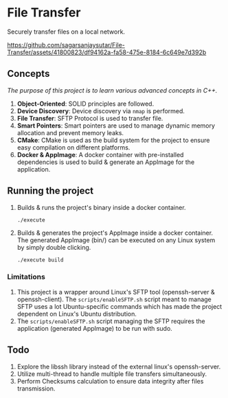 # File Transfer

Securely transfer files on a local network.

https://github.com/sagarsanjaysutar/File-Transfer/assets/41800823/df94162a-fa58-475e-8184-6c649e7d392b

## Concepts

_The purpose of this project is to learn various advanced concepts in C++._

1. **Object-Oriented**: SOLID principles are followed.
2. **Device Discovery**: Device discovery via `nmap` is performed.
3. **File Transfer**: SFTP Protocol is used to transfer file.
4. **Smart Pointers**: Smart pointers are used to manage dynamic memory allocation and prevent memory leaks.
5. **CMake**: CMake is used as the build system for the project to ensure easy compilation on different platforms.
6. **Docker & AppImage**: A docker container with pre-installed dependencies is used to build & generate an AppImage for the application.

## Running the project

1. Builds & runs the project's binary inside a docker container. 
    ```shell
    ./execute 
    ```
2. Builds & generates the project's AppImage inside a docker container. The generated AppImage (bin/) can be executed on any Linux system by simply double clicking.
    ```shell
    ./execute build
    ```

### Limitations

1. This project is a wrapper around Linux's SFTP tool (openssh-server & openssh-client). The `scripts/enableSFTP.sh` script meant to manage SFTP uses a lot Ubuntu-specific commands which has made the project dependent on Linux's Ubuntu distribution. 
2. The `scripts/enableSFTP.sh` script managing the SFTP requires the application (generated AppImage) to be run with sudo.

## Todo

1. Explore the libssh library instead of the external linux's openssh-server.
2. Utilize multi-thread to handle multiple file transfers simultaneously.
3. Perform Checksums calculation to ensure data integrity after files transmission.